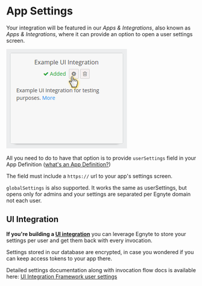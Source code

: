 # App Settings


Your integration will be featured in our *Apps & Integrations*, also known as *Apps & Integrations*, where it can provide an option to open a user settings screen.

![Screenshot of settings](./assets/settings-menu.png)

All you need to do to have that option is to provide `userSettings` field in your App Definition ([what's an App Definition?](./ui-framework.md))

The field must include a `https://` url to your app's settings screen.

`globalSettings` is also supported. It works the same as userSettings, but opens only for admins and your settings are separated per Egnyte domain not each user.

## UI Integration

**If you're building a [UI integration](./ui-framework.md)** you can leverage Egnyte to store your settings per user and get them back with every invocation.

Settings stored in our database are encrypted, in case you wondered if you can keep access tokens to your app there.

Detailed settings documentation along with invocation flow docs is available here: [UI Integration Framework user settings](https://github.com/egnyte/for-integrators/blob/master/doc/UIntegrate_flow.md#ui-integration-framework-user-settings-flow)
